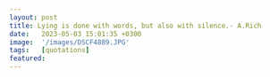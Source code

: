 ```yaml
---
layout: post
title: Lying is done with words, but also with silence.- A.Rich
date:   2023-05-03 15:01:35 +0300
image:  '/images/DSCF4889.JPG'
tags:   [quotations]
featured:
---
```


